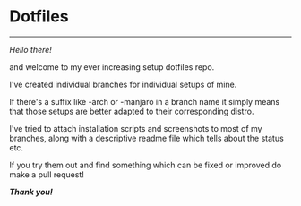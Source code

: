 # **Dotfiles**
-------
_Hello there!_

and welcome to my ever increasing setup dotfiles repo.

I've created individual branches for individual setups of mine.

If there's a suffix like -arch or -manjaro in a branch name it simply means that those setups are better adapted to their corresponding distro.

I've tried to attach installation scripts and screenshots to most of my branches, along with a descriptive readme file which tells about the status etc.

If you try them out and find something which can be fixed or improved do make a pull request!

_**Thank you!**_